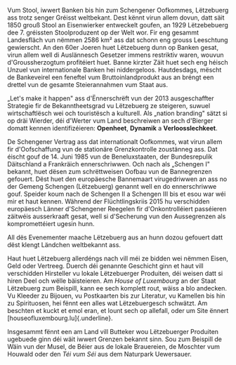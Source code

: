 Vum Stool, iwwert Banken bis hin zum Schengener Oofkommes, Lëtzebuerg
ass trotz senger Gréisst weltbekant. Dest kënnt virun allem dovun, datt
säit 1850 grouß Stool an Eisenwierker entweckelt goufen, an 1929
Lëtzebebuerg dee 7. gréissten Stoolproduzent op der Welt wor. Fir eng
gesammt Landesfläch vun nëmmen 2586 km² ass dat schonn eng grouss
Leeschtung gewierscht. An den 60er Joeren huet Lëtzebuerg dunn op Banken
gesat, virun allem well di Auslännesch Gesetzer immens restriktiv waren,
wouvun d'Groussherzogtum profitéiert huet. Banne kirzter Zäit huet sech
eng héisch Unzuel vun internationale Banken hei niddergeloos.
Hautdesdags, mëscht de Bankeveirel een feneftel vum Bruttoinlandprodukt
aus an bréngt een drettel vun de gesamte Steierannahmen vum Staat aus.

„Let's make it happen" ass d'Ënnerschrëft vun der 2013 ausgeschaffter
Strategie fir de Bekanntheetsgrad vu Lëtzebuerg ze steigeren, suwuel
wirtschaftlësch wei och touristësch a kulturell. Als „nation branding"
sätzt si op dräi Wierder, déi d'Werter vum Land beschreiwen an sech
d'Bierger domatt kennen identifizéieren: **Openheet**, **Dynamik** a
**Verloosslechkeet**.

De Schengener Vertrag ass dat internationalt Oofkommes, wat virun allem
fir d'Oofschaffung vun de stationäre Grenzkontrolle zoustänneg ass. Dat
éischt gouf de 14. Juni 1985 vun de Beneluxstaaten, der Bundesrepulik
Däitschland a Frankräich ennerschriwwen. Och nach als „Schengen I"
bekannt, huet dësen zum schrëttweisen Oofbau vun de Bannegrenzen
gefouert. Dëst huet den europäesche Bannemaart virugedriwwen an ass no
der Gemeng Schengen (Lëtzebuerg) genannt well en do ennerschriwwe gouf.
Speider koum nach de Schengen II a Schengen III bis et esou war wéi mir
et haut kennen. Während der Flüchtlingskriis 2015 hu verschidden
europäesch Länner d'Schengener Reegelen fir d'Onkontrolléiert passéieren
zäitwéis ausserkraaft gesat, well si d'Secherung vun den Aussegrenzen
als kompromettéiert ugesin hunn.

All dës Evenementer maache Lëtzebuerg aus an hunn dozou gefouert datt
dëst klengt Ländchen weltbekannt ass.

Haut huet Lëtzebuerg allerdéngs nach vill méi ze bidden wei nëmmen
Eisen, Geld oder Vertreeg. Duerch déi genannte Geschicht ginn et haut
vill verschidden Hirsteller vu lokale Lëtzebuerger Produiten, déi weisen
datt si hiren Deel och wëlle bäisteieren. Am *House of Luxembourg* an
der Staat Lëtzebuerg zum Beispill, kann ee sech komplett rout, wäiss a
blo andecken. Vu Kleeder zu Bijouen, vu Postkaarten bis zur Literatur,
vu Kamellen bis hin zu Spirituosen, hei fënnt een alles wat
Lëtzebuergesch schwätzt. Am beschten et kuckt et emol eran, et lount
sech op allefall, oder um Site ënnert
[houseofluxembourg.lu]{.underline}.

Insgesammt fënnt een am Land vill Butteker wou Lëtzebuerger Produiten
ugebuede ginn déi wäit iwwert Grenzen bekannt sinn. Sou zum Beispill de
Wäin vun der Musel, de Béier aus de lokale Brauereien, de Moschter vum
Houwald oder den *Téi vum Séi* aus dem Naturpark Uewersauer.
